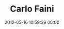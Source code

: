 ---
title: "Carlo Faini"
date: 2012-05-16 10:59:39 00:00
permalink: /carlo%20faini
twitter: ""
likes: [63]
id: 56
gravatar: "http://www.gravatar.com/avatar/03bbaac211641d947a3339d0a562e5f8"
---